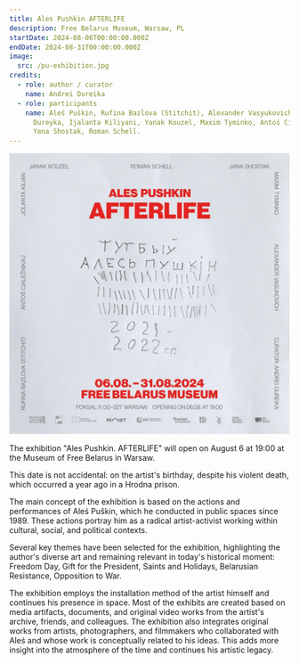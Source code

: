```yaml
---
title: Ales Pushkin AFTERLIFE
description: Free Belarus Museum, Warsaw, PL
startDate: 2024-08-06T00:00:00.000Z
endDate: 2024-08-31T00:00:00.000Z
image:
  src: /pu-exhibition.jpg
credits:
  - role: author / curator
    name: Andrei Dureika
  - role: participants
    name: Aleś Puškin, Rufina Bazlova (Stitchit), Alexander Vasyukovich, Andrei
      Dureyka, Ijalanta Kiliyani, Yanak Kouzel, Maxim Tyminko, Antoś Cieleżnik,
      Yana Shostak, Roman Schell.
---
```


![Exhibition poster](/pu-exhibition.jpg "Exhibition poster ©AD")

The exhibition "Ales Pushkin. AFTERLIFE" will open on August 6 at 19:00 at the Museum of Free Belarus in Warsaw.

This date is not accidental: on the artist's birthday, despite his violent death, which occurred a year ago in a Hrodna prison.

The main concept of the exhibition is based on the actions and performances of Aleś Puškin, which he conducted in public spaces since 1989. These actions portray him as a radical artist-activist working within cultural, social, and political contexts.

Several key themes have been selected for the exhibition, highlighting the author's diverse art and remaining relevant in today's historical moment: Freedom Day, Gift for the President, Saints and Holidays, Belarusian Resistance, Opposition to War.

The exhibition employs the installation method of the artist himself and continues his presence in space. Most of the exhibits are created based on media artifacts, documents, and original video works from the artist's archive, friends, and colleagues. The exhibition also integrates original works from artists, photographers, and filmmakers who collaborated with Aleś and whose work is conceptually related to his ideas. This adds more insight into the atmosphere of the time and continues his artistic legacy.
